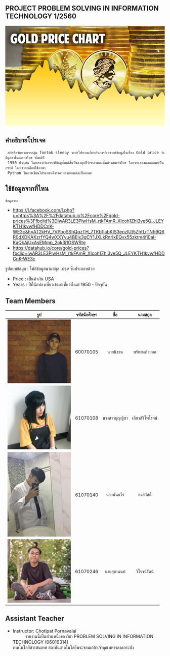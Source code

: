 <h2>PROJECT PROBLEM SOLVING IN INFORMATION TECHNOLOGY 1/2560</h2>
<a href=""><img src="img/gold-price.jpg" width="1000px"></a><br>

 ## คำอธิบายโปรเจค
     สวัสดึครับพวกเรากลุ่ม fontok sleepy จะทำโปรเจคเกี่ยวกันการวิเคราะห์ข้อมูลในเรื่อง Gold price ว่ามีมูลค่าขึ้นลงเท่าไหร ตั้งแต่ปี 
     1950-ปัจจุบัน โดยเราจะวิเคราะห็ข้อมูลั้งแต่สิ้นปีของทุกปีว่าราคาทองนั้นต่างกันเท่าไหร โดยจะแสดงผลออกมาเป็นกราฟ โดยเราจะเลือกใช้ภาษา
     Python ในการเขียนโปรแกรมดึงราคาทองของแต่ละปีออกมา
 
 ## ใช้ข้อมูลจากที่ไหน 
    ข้อมูลจาก
  - https://l.facebook.com/l.php?u=https%3A%2F%2Fdatahub.io%2Fcore%2Fgold-prices%3Ffbclid%3DIwAR3LE3PlwHsM_rtkFAmR_XIcoh1Zhi3ve5Q_JLEYKTH1kvwfHDDCnK-WE3c&h=AT2kHV_7VPboSShQqzTH_7TKb1IabKIS3epzIUt5ZhfLrTNh9Q6R0dXDKAKzrfYQ4wXXYyu4BElx3gCY1JXLkRnrIxEQvx55zktm4fi0aI-KaQkAjUxAsEMmp_2ok3j1OSWRtg
  - https://datahub.io/core/gold-prices?fbclid=IwAR3LE3PlwHsM_rtkFAmR_XIcoh1Zhi3ve5Q_JLEYKTH1kvwfHDDCnK-WE3c
  
   รูปแบบข้อมูล : ไฟล์ข้อมูลนามสกุล .csv ซึ่งประกอบด้วย
 - Price : เป็นค่าเงิน USA
 - Years : ปีที่นักท่องเที่ยวเข้ามาเที่ยวตั้งแต่ 1950 - ปัจจุบัน
 
 ## Team Members
| รูป | รหัสนักศึกษา        | ชื่อ | นามสกุล |
|:-:| :-------------: |:----------:|:--------:|
 | <a href=""><img src="img/game.jpg" width="200px"></a> | 60070105 | นายนิธาน | ทรัพย์แก้วยอด |
 | <a href=""><img src="img/mangpor.jpg" width="200px"></a> | 61070108 | นางสาวบุญญิสา | เลียวสิริไพโรจน์ |
 | <a href=""><img src="img/ball.jpg" width="200px"></a> | 61070140| นายพันธวีร์ | คงสวัสดิ์  |
 | <a href=""><img src="img/non.jpg" width="200px"></a> | 61070246 | นายสุชานนท์ | วิโรจน์รัตน์  |
 
 ## Assistant Teacher
 - Instructor: Chotipat Pornavalai
 <br>&nbsp;&nbsp;&nbsp;&nbsp;&nbsp;&nbsp;&nbsp;&nbsp;&nbsp;&nbsp;รายงานนี้เป็นส่วนหนึ่งของวิชา PROBLEM SOLVING IN INFORMATION TECHNOLOGY (06016314)
 <br>เทคโนโลยีสารสนเทศ สถาบันเทคโนโลยีพระจอมเกล้าเจ้าคุณทหารลาดกระบัง 
